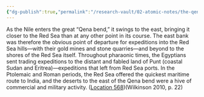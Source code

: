 ```yaml
---
{"dg-publish":true,"permalink":"/research-vault/02-atomic-notes/the-qena-bend-of-the-nile-and-wadis-that-lead-to-the-red-sea-ports/"}
---
```


As the Nile enters the great “Qena bend,” it swings to the east, bringing it closer to the Red Sea than at any other point in its course. The east bank was therefore the obvious point of departure for expeditions into the Red Sea hills—with their gold mines and stone quarries—and beyond to the shores of the Red Sea itself. Throughout pharaonic times, the Egyptians sent trading expeditions to the distant and fabled land of Punt (coastal Sudan and Eritrea)—expeditions that left from Red Sea ports. In the Ptolemaic and Roman periods, the Red Sea offered the quickest maritime route to India, and the deserts to the east of the Qena bend were a hive of commercial and military activity. ([Location 568](https://readwise.io/to_kindle?action=open&asin=B004FGMZAI&location=568))(Wilkinson 2010, p. 22)